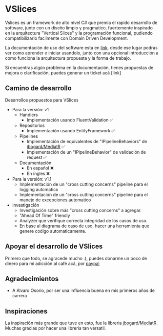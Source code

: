 # VSlices

Vslices es un framework de alto nivel C# que premia el rapido desarrollo de software, junto con un diseño limpio y pragmatico, fuertemente inspirado en la arquitectura "Vertical Slices" y la programación funcional, pudiendo compatibilizarlo facilmente con Domain Driven Development.

La documentación de uso del software esta en [link](https://vslice-framework.readthedocs.io/es/latest/), desde ese lugar podras ver como aprender e iniciar usandolo, junto con una opcional introducción a como funciona la arquitectura propuesta y la forma de trabajo.

Si encuentras algún problema en la documentación, tienes propuestas de mejora o clarificación, puedes generar un ticket acá [link]

## Camino de desarrollo

Desarrollos propuestos para VSlices
- Para la versión: v1
  - Handlers
    - Implementación usando FluentValidation ✅ 
  - Repositorios
    - Implementación usando EntityFramework ✅ 
  - Pipelines
    - Implementación de equivalentes de "IPipelineBehaviors" de [jbogard/MediatR](https://github.com/jbogard/MediatR) ✅
    - Implementación de un "IPipelineBehavior" de validación de request ✅
  - Documentación 
    - En español ❌
    - En ingles ❌
- Para la versión: v1.1
  - Implementación de un "cross cutting concerns" pipeline para el logging automatico
  - Implementación de un "cross cutting concerns" pipeline para el manejo de excepciones automatico
- Investigación
  - Investigación sobre más "cross cutting concerns" a agregar.
  - "Ahead Of Time" friendly
  - Analyzer que verifique correcta integridad de los casos de uso.
  - En base al diagrama de caso de uso, hacer una herramienta que genere codigo automaticamente.

## Apoyar el desarrollo de VSlices

Primero que todo, se agracede mucho :), puedes donarme un poco de dinero para mi adicción al café acá, 
por [paypal](https://paypal.me/enyu20?country.x=CL&locale.x=es_XC)

## Agradecimientos

- A Alvaro Osorio, por ser una influencia buena en mis primeros años de carrera

## Inspiraciones

La inspiración más grande que tuve en esto, fue la libreria [jbogard/MediatR](https://github.com/jbogard/MediatR). Muchas gracias por hacer una libreria tan versatil.
